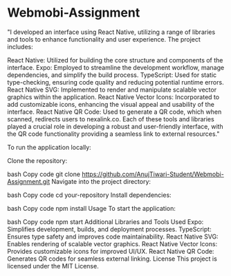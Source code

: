 # Webmobi-Assignment

"I developed an interface using React Native, utilizing a range of libraries and tools to enhance functionality and user experience. The project includes:

React Native: Utilized for building the core structure and components of the interface.
Expo: Employed to streamline the development workflow, manage dependencies, and simplify the build process.
TypeScript: Used for static type-checking, ensuring code quality and reducing potential runtime errors.
React Native SVG: Implemented to render and manipulate scalable vector graphics within the application.
React Native Vector Icons: Incorporated to add customizable icons, enhancing the visual appeal and usability of the interface.
React Native QR Code: Used to generate a QR code, which when scanned, redirects users to nexalink.co.
Each of these tools and libraries played a crucial role in developing a robust and user-friendly interface, with the QR code functionality providing a seamless link to external resources."

To run the application locally:

Clone the repository:

bash
Copy code
git clone https://github.com/AnujTiwari-Student/Webmobi-Assignment.git
Navigate into the project directory:

bash
Copy code
cd your-repository
Install dependencies:

bash
Copy code
npm install
Usage
To start the application:

bash
Copy code
npm start
Additional Libraries and Tools Used
Expo: Simplifies development, builds, and deployment processes.
TypeScript: Ensures type safety and improves code maintainability.
React Native SVG: Enables rendering of scalable vector graphics.
React Native Vector Icons: Provides customizable icons for improved UI/UX.
React Native QR Code: Generates QR codes for seamless external linking.
License
This project is licensed under the MIT License.
